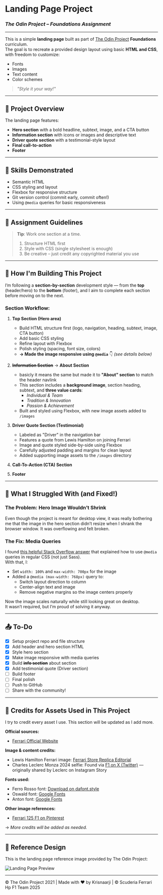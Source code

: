 # **Landing Page Project**  
### _The Odin Project – Foundations Assignment_

---

This is a simple **landing page** built as part of [The Odin Project](https://www.theodinproject.com/) **Foundations** curriculum.  
The goal is to recreate a provided design layout using basic **HTML and CSS**, with freedom to customize:

 - Fonts  
 - Images  
 - Text content  
 - Color schemes  

> _"Style it your way!"_

---

## 📄 **Project Overview**

The landing page features:

- **Hero section** with a bold headline, subtext, image, and a CTA button  
- **Information section** with icons or images and descriptive text  
- **Driver quote section** with a testimonial-style layout  
- **Final call-to-action**  
- **Footer**

---

## 🧠 **Skills Demonstrated**

- Semantic HTML  
- CSS styling and layout  
- Flexbox for responsive structure  
- Git version control (commit early, commit often!)  
- Using `@media` queries for basic responsiveness  

---

## 📌 **Assignment Guidelines**

> **Tip**: Work one section at a time.  
> 1. Structure HTML first  
> 2. Style with CSS (single stylesheet is enough)  
> 3. Be creative – just credit any copyrighted material you use

---

## 🧱 **How I'm Building This Project**

I’m following a **section-by-section** development style — from the **top** (header/hero) to the **bottom** (footer), and I aim to complete each section before moving on to the next.

### Section Workflow:

1. **Top Section (Hero area)**  
   - Build HTML structure first (logo, navigation, heading, subtext, image, CTA button)  
   - Add basic CSS styling  
   - Refine layout with Flexbox  
   - Polish styling (spacing, font size, colors)  
   - **→ Made the image responsive using `@media`** 👇 _(see details below)_

2. ~~**Information Section**~~ → **About Section**  
   - basicly it means the same but made it to **"About" section** to match the header navlink  
   - This section includes a **background image**, section heading, subtext, and **three value cards**:
     - *Individual & Team*  
     - *Tradition & Innovation*  
     - *Passion & Achievement*  
   - Built and styled using Flexbox, with new image assets added to `/images`

3. **Driver Quote Section (Testimonial)**  
   - Labeled as "Driver" in the navigation bar  
   - Features a quote from Lewis Hamilton on joining Ferrari  
   - Image and quote styled side-by-side using Flexbox  
   - Carefully adjusted padding and margins for clean layout  
   - Added supporting image assets to the `/images` directory

4. **Call-To-Action (CTA) Section**  
5. **Footer**

---

## 🤔 **What I Struggled With (and Fixed!)**

### The Problem: Hero Image Wouldn’t Shrink

Even though the project is meant for desktop view, it was really bothering me that the image in the hero section didn’t resize when I shrank the browser window. It was overflowing and felt broken.

### The Fix: Media Queries

I found [this helpful Stack Overflow answer](https://stackoverflow.com/questions/66684482/using-media-for-entire-css) that explained how to use `@media` queries in regular CSS (not just Sass).  
With that, I:

- Set `width: 100%` and `max-width: 700px` for the image  
- Added a `@media (max-width: 768px)` query to:
  - Switch layout direction to column  
  - Center-align text and image  
  - Remove negative margins so the image centers properly

Now the image scales naturally while still looking great on desktop.  
It wasn’t required, but I’m proud of solving it anyway.

---

## 📤 **To-Do**
- [x] Setup project repo and file structure  
- [x] Add header and hero section HTML  
- [x] Style hero section  
- [x] Make image responsive with media queries  
- [x] Build ~~**info section**~~ about section  
- [x] Add testimonial quote (Driver section)  
- [ ] Build footer  
- [ ] Final polish  
- [ ] Push to GitHub  
- [ ] Share with the community!

---

## 🎨 Credits for Assets Used in This Project

I try to credit every asset I use. This section will be updated as I add more.

**Official sources:**
- [Ferrari Official Website](https://www.ferrari.com/)

**Image & content credits:**
- Lewis Hamilton Ferrari image: [Ferrari Store Replica Editorial](https://store.ferrari.com/en-ae/editorial-replica-scuderia-ferrari)  
- Charles Leclerc Monza 2024 selfie: Found via [F1 on X (Twitter)](https://x.com/F1/status/1830260240056717534) — originally shared by Leclerc on Instagram Story  

**Fonts used:**
- Ferro Rosso font: [Download on dafont.style](https://dafont.style/download/ferro-rosso-font.html)  
- Oswald font: [Google Fonts](https://fonts.google.com/specimen/Oswald?query=oswald)  
- Anton font: [Google Fonts](https://fonts.google.com/specimen/Anton)

**Other image references:**
- [Ferrari 125 F1 on Pinterest](https://id.pinterest.com/pin/18647785947355183/)

→ *More credits will be added as needed.*

---

## 📸 Reference Design

This is the landing page reference image provided by The Odin Project:

![Landing Page Preview](https://cdn.statically.io/gh/TheOdinProject/curriculum/81a5d553f4073e593d23a6ab00d50eef8620796d/foundations/html_css/project/imgs/01.png)

---

© The Odin Project 2021 | Made with ❤️ by Krisnaarji | © Scuderia Ferrari Hp F1 Team 2025
